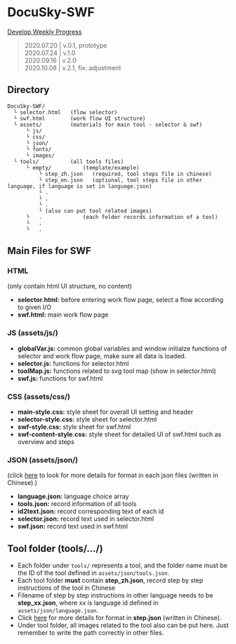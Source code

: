 # DocuSky-SWF
[Develop Weekly Progress](https://hackmd.io/@DocuSky/S1EY0FTJP)

> 2020.07.20 | v.0.1, prototype  
> 2020.07.24 | v.1.0  
> 2020.09.16 | v.2.0  
> 2020.10.08 | v.2.1, fix: adjustment

## Directory

```
DocuSky-SWF/
  └ selector.html   (flow selector)
  └ swf.html        (work flow UI structure)
  └ assets/         (materials for main tool - selector & swf)
      └ js/
      └ css/
      └ json/
      └ fonts/
      └ images/
  └ tools/          (all tools files)
      └ empty/          (template/example)
          └ step_zh.json   (required, tool steps file in chinese)
          └ step_en.json   (optional, tool steps file in other language, if language is set in language.json)
          └ .
          └ .
          └ .
          └ (also can put tool related images)
      └   .             (each folder records information of a tool)
      └   .
      └   .
```

## Main Files for SWF

### HTML
(only contain html UI structure, no content)
* **selector.html:** before entering work flow page, select a flow according to given I/O
* **swf.html:** main work flow page

### JS (assets/js/)
* **globalVar.js:** common global variables and window initialze functions of selector and work flow page, make sure all data is loaded.
* **selector.js:** functions for selector.html
* **toolMap.js:** functions related to svg tool map (show in selector.html)
* **swf.js:** functions for swf.html

### CSS (assets/css/)
* **main-style.css:** style sheet for overall UI setting and header
* **selector-style.css:** style sheet for selector.html
* **swf-style.css:** style sheet for swf.html
* **swf-content-style.css:** style sheet for detailed UI of swf.html such as overview and steps

### JSON (assets/json/)
(click [here](https://github.com/s103062310/DocuSky-SWF/tree/master/assets/json/readme.md) to look for more details for format in each json files (written in Chinese).)
* **language.json:** language choice array
* **tools.json:** record information of all tools
* **id2text.json:** record corresponding text of each id
* **selector.json:** record text used in selector.html
* **swf.json:** record text used in swf.html

## Tool folder (tools/.../)
* Each folder under ```tools/``` represents a tool, and the folder name must be the ID of the tool defined in ```assets/json/tools.json```.
* Each tool folder **must** contain **step_zh.json**, record step by step instructions of the tool in Chinese
* Filename of step by step instructions in other language needs to be **step_xx.json**, where *xx* is language id defined in ```assets/json/language.json```.
* Click [here](https://github.com/s103062310/DocuSky-SWF/tree/master/tools/empty/readme.md) for more details for format in **step.json** (written in Chinese).
* Under tool folder, all images related to the tool also can be put here. Just remember to write the path correctly in other files.
